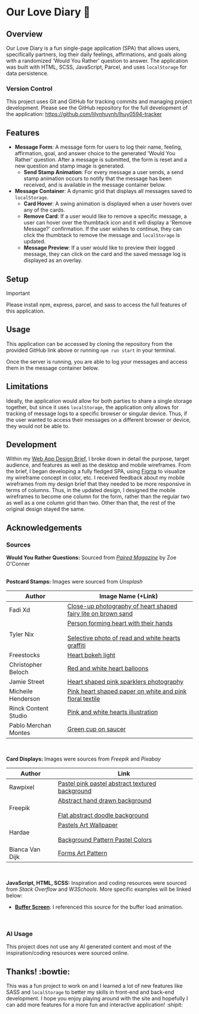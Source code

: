# Our Love Diary :love_letter:

## Overview

Our Love Diary is a fun single-page application (SPA) that allows users, specifically partners, log their daily feelings, affirmations, and goals along with a randomized 'Would You Rather' question to answer. The application was built with HTML, SCSS, JavaScript, Parcel, and uses `localStorage` for data persistence.

### Version Control

This project uses Git and GitHub for tracking commits and managing project development. Please see the GitHub repository for the full development of the application: https://github.com/lilynhuynh/lhuy0594-tracker

## Features

- **Message Form**: A message form for users to log their name, feeling, affirmation, goal, and answer choice to the generated 'Would You Rather' question. After a message is submitted, the form is reset and a new question and stamp image is generated.
    - **Send Stamp Animation**: For every message a user sends, a send stamp animation occurs to notify that the message has been received, and is available in the message container below.
- **Message Container**: A dynamic grid that displays all messages saved to `localStorage`.
    - **Card Hover**: A swing animation is displayed when a user hovers over any of the cards.
    - **Remove Card**: If a user would like to remove a specific message, a user can hover over the thumbtack icon and it will display a 'Remove Message?' confirmation. If the user wishes to continue, they can click the thumbtack to remove the message and `localStorage` is updated.
    - **Message Preview**: If a user would like to preview their logged message, they can click on the card and the saved message log is displayed as an overlay.

## Setup

> [!IMPORTANT]
> Please install npm, express, parcel, and sass to access the full features of this application.

## Usage

This application can be accessed by cloning the repository from the provided GitHub link above or running `npm run start` in your terminal.

Once the server is running, you are able to log your messages and access them in the message container below.

## Limitations

Ideally, the application would allow for both parties to share a single storage together, but since it uses `localStorage`, the application only allows for tracking of message logs to a specific browser or singular device. Thus, if the user wanted to access their messages on a different browser or device, they would not be able to.

## Development
Within my [Web App Design Brief](https://drive.google.com/file/d/1KRDJaOgG9gotvGhO32_7Xl4rYT6NVlZH/view?usp=sharing), I broke down in detail the purpose, target audience, and features as well as the desktop and mobile wireframes. From the brief, I began developing a fully fledged SPA, using [Figma](https://www.figma.com/design/8RlP6Fz3EuWtWGDum0o9zI/A3-DECO2014?node-id=0-1&t=MFnNJjLuBltcH5Xx-1) to visualize my wireframe concept in color, etc. I received feedback about my mobile wireframes from my design brief that they needed to be more responsive in terms of columns. Thus, in the updated design, I designed the mobile wireframes to become one column for the form, rather than the regular two as well as a one column grid than two. Other than that, the rest of the original design stayed the same.

## Acknowledgements

### Sources

**Would You Rather Questions:** Sourced from _[Paired Magazine](https://www.paired.com/articles/would-you-rather-questions)_ by Zoe O'Conner
<br><br>

**Postcard Stamps:** Images were sourced from _Unsplash_

| Author | Image Name (+Link) |
| ---| --- |
| Fadi Xd | [Close-up photography of heart shaped fairy lite on brown sand](https://unsplash.com/photos/close-up-photography-of-heart-shaped-fairy-lite-on-brown-sand-I4dR572y7l0) |
| Tyler Nix | [Person forming heart with their hands](https://unsplash.com/photos/person-forming-heart-with-their-hands-sitjgGsVIAs)<br><br>[Selective photo of read and white hearts graffiti](https://unsplash.com/photos/selective-photo-of-red-and-white-hearts-graffiti-HuneWvWYh-Y) |
| Freestocks | [Heart bokeh light](https://unsplash.com/photos/heart-bokeh-light-Y9mWkERHYCU) |
| Christopher Beloch | [Red and white heart balloons](https://unsplash.com/photos/red-and-white-heart-balloons-P2fBIamIbQk) |
| Jamie Street | [Heart shaped pink sparklers photography](https://unsplash.com/photos/heart-shaped-pink-sparklers-photography-hBzrr6m6-pc) |
| Micheile Henderson | [Pink heart shaped paper on white and pink floral textile](https://unsplash.com/photos/pink-heart-shaped-paper-on-white-and-pink-floral-textile-Tle_uYHXRwI) |
| Rinck Content Studio | [Pink and white hearts illustration](https://unsplash.com/photos/pink-and-white-hearts-illustration-O8PjuNKatJ0) |
| Pablo Merchan Montes | [Green cup on saucer](https://unsplash.com/photos/green-cup-on-saucer-_Tw4vCs9C-8) |

<br>

**Card Displays:** Images were sources from _Freepik_ and _Pixabay_

| Author | Link |
| --- | --- |
| Rawpixel | [Pastel pink pastel abstract textured background](https://www.freepik.com/free-vector/pastel-pink-pastel-abstract-textured-background_16338138.htm#fromView=search&page=1&position=1&uuid=4b976170-0a36-48a7-8159-4a67f0a456d7) |
| Freepik | [Abstract hand drawn background](https://www.freepik.com/free-vector/abstract-hand-drawn-background_18039141.htm#fromView=image_search_similar&page=1&position=0&uuid=97ea71cc-472d-4b94-945a-142b0f9fbf93)<br><br>[Flat abstract doodle background](https://www.freepik.com/free-vector/flat-abstract-doodle-background_24236173.htm#fromView=image_search_similar&page=1&position=25&uuid=520c5744-746b-4c75-88e5-7a4dead6c286) |
| Hardae | [Pastels Art Wallpaper](https://pixabay.com/illustrations/pastels-art-wallpaper-aesthetic-7118442/)<br><br>[Background Pattern Pastel Colors](https://pixabay.com/illustrations/background-pattern-pastel-colors-7071134/) |
| Bianca Van Dijk | [Forms Art Pattern](https://pixabay.com/illustrations/forms-art-pattern-design-colors-7742947/) |

<br>

**JavaScript, HTML, SCSS:** Inspiration and coding resources were sourced from _Stack Overflow_ and _W3Schools_. More specific examples will be linked below:

- [**Buffer Screen**](https://blog.hubspot.com/website/css-loading-animation): I referenced this source for the buffer load animation.

<br>

### AI Usage

This project does not use any AI generated content and most of the inspiration/coding resources were sourced online.

## Thanks! :bowtie:

This was a fun project to work on and I learned a lot of new features like SASS and `localStorage` to better my skills in front-end and back-end development. I hope you enjoy playing around with the site and hopefully I can add more features for a more fun and interactive application! :shipit: